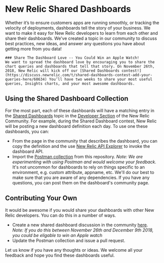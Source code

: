 # New Relic Shared Dashboards
Whether it’s to ensure customers apps are running smoothly, or tracking the velocity of deployments, dashboards tell the story of your business. We want to make it easy for New Relic developers to learn from each other and share their dashboards. We've created a topic in our community to discuss best practices, new ideas, and answer any questions you have about getting more from you data! 

```
### Share The Dashboard Love -- You Could Win an Apple Watch!
We want to spread the dashboard love by encouraging you to share the chart queries and dashboards that tell that story. On November 26th, 2018, New Relic will kick off our [Shared Dashboards contest!](https://discuss.newrelic.com/t/shared-dashboards-contest-add-your-queries-here/60634) You’ll have two weeks to share your most useful queries, Insights charts, and your most awesome dashboards.
```


## Using the Shared Dashboard Collection
For the most part, each of these dashboards will have a matching entry in the [Shared Dashboards](https://discuss.newrelic.com/t/shared-dashboards-contest-add-your-queries-here/60634/2) topic in the [Developer Section](https://discuss.newrelic.com/c/build-on-new-relic) of the New Relic Community. For example, during the Shared Dashboard contest, New Relic will be posting a new dashboard definition each day. To use one these dashboards, you can:
* From the page in the community that describes the dashboard, you can copy the definition and the use [New Relic API Explorer](https://rpm.newrelic.com/api/explore/dashboards/list) to invoke the dashboard API. 
* Import the [Postman collection](https://www.getpostman.com/) from this repository. _Note: We are experimenting with using Postman and would welcome your feedback._ 
It's not uncommon for dashboards to rely on things specific to an environment, e.g. custom attribute, appname, etc. We'll do our best to make sure that you are aware of any dependencies. If you have any questions, you can post them on the dashboard's community page. 

## Contributing Your Own
It would be awesome if you would share your dashboards with other New Relic developers. You can do this in a number of ways.
* Create a new shared dashboard discussion in the community [here](https://discuss.newrelic.com/c/build-on-new-relic/shared-dashboards). *Note: If you do this between November 26th and December 9th 2018, you could be eligable to win an Apple watch*
* Update the Postman collection and issue a pull request. 

Let us know if you have any thoughts or ideas. We welcome all your feedback and hope you find these dashboards useful. 

